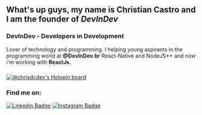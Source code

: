 



## What's up guys, my name is Christian Castro and I am the founder of _DevInDev_

<!-- <img width="30%" align="right" src="dev.gif"> -->


### DevInDev - Developers in Development


Lover of technology and programming. 
I helping young aspirants in the programming world at **@DevInDev.br**
React-Native and NodeJS** and now i'm working with **ReactJs**.
 


### 

[![@chrisdcdev's Holopin board](https://holopin.me/chrisdcdev)](https://holopin.io/@chrisdcdev)


### Find me on:

[![Linkedin Badge](https://img.shields.io/badge/-Linkedin-6633cc?style=for-the-badge&logo=Linkedin&logoColor=white&link=https://www.linkedin.com/in/christian-castro-664b03189/)](https://www.linkedin.com/in/christian-castro-664b03189/)
[![Instagram Badge](https://img.shields.io/badge/-Instagram-6633cc?style=for-the-badge&logo=Instagram&logoColor=white&link=https://www.instagram.com/chrisdc.dev/?hl=pt-br)](https://www.instagram.com/chrisdcdev/?hl=pt-br) 


